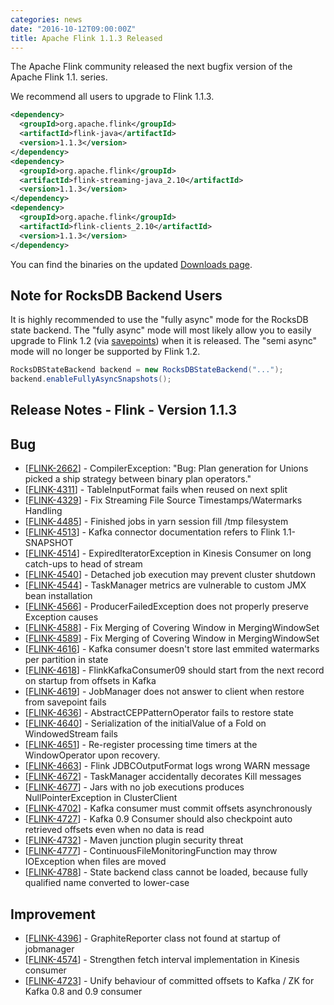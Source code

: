 ```yaml
---
categories: news
date: "2016-10-12T09:00:00Z"
title: Apache Flink 1.1.3 Released
---
```


The Apache Flink community released the next bugfix version of the Apache Flink 1.1. series.

We recommend all users to upgrade to Flink 1.1.3.

```xml
<dependency>
  <groupId>org.apache.flink</groupId>
  <artifactId>flink-java</artifactId>
  <version>1.1.3</version>
</dependency>
<dependency>
  <groupId>org.apache.flink</groupId>
  <artifactId>flink-streaming-java_2.10</artifactId>
  <version>1.1.3</version>
</dependency>
<dependency>
  <groupId>org.apache.flink</groupId>
  <artifactId>flink-clients_2.10</artifactId>
  <version>1.1.3</version>
</dependency>
```

You can find the binaries on the updated [Downloads page](http://flink.apache.org/downloads.html).

## Note for RocksDB Backend Users

It is highly recommended to use the "fully async" mode for the RocksDB state backend. The "fully async" mode will most likely allow you to easily upgrade to Flink 1.2 (via [savepoints]({{site.DOCS_BASE_URL}}flink-docs-release-1.1/apis/streaming/savepoints.html)) when it is released. The "semi async" mode will no longer be supported by Flink 1.2.

```java
RocksDBStateBackend backend = new RocksDBStateBackend("...");
backend.enableFullyAsyncSnapshots();
```

## Release Notes - Flink - Version 1.1.3

<h2>        Bug
</h2>
<ul>
<li>[<a href='https://issues.apache.org/jira/browse/FLINK-2662'>FLINK-2662</a>] -         CompilerException: &quot;Bug: Plan generation for Unions picked a ship strategy between binary plan operators.&quot;
</li>
<li>[<a href='https://issues.apache.org/jira/browse/FLINK-4311'>FLINK-4311</a>] -         TableInputFormat fails when reused on next split
</li>
<li>[<a href='https://issues.apache.org/jira/browse/FLINK-4329'>FLINK-4329</a>] -         Fix Streaming File Source Timestamps/Watermarks Handling
</li>
<li>[<a href='https://issues.apache.org/jira/browse/FLINK-4485'>FLINK-4485</a>] -         Finished jobs in yarn session fill /tmp filesystem
</li>
<li>[<a href='https://issues.apache.org/jira/browse/FLINK-4513'>FLINK-4513</a>] -         Kafka connector documentation refers to Flink 1.1-SNAPSHOT
</li>
<li>[<a href='https://issues.apache.org/jira/browse/FLINK-4514'>FLINK-4514</a>] -         ExpiredIteratorException in Kinesis Consumer on long catch-ups to head of stream
</li>
<li>[<a href='https://issues.apache.org/jira/browse/FLINK-4540'>FLINK-4540</a>] -         Detached job execution may prevent cluster shutdown
</li>
<li>[<a href='https://issues.apache.org/jira/browse/FLINK-4544'>FLINK-4544</a>] -         TaskManager metrics are vulnerable to custom JMX bean installation
</li>
<li>[<a href='https://issues.apache.org/jira/browse/FLINK-4566'>FLINK-4566</a>] -         ProducerFailedException does not properly preserve Exception causes
</li>
<li>[<a href='https://issues.apache.org/jira/browse/FLINK-4588'>FLINK-4588</a>] -         Fix Merging of Covering Window in MergingWindowSet
</li>
<li>[<a href='https://issues.apache.org/jira/browse/FLINK-4589'>FLINK-4589</a>] -         Fix Merging of Covering Window in MergingWindowSet
</li>
<li>[<a href='https://issues.apache.org/jira/browse/FLINK-4616'>FLINK-4616</a>] -         Kafka consumer doesn&#39;t store last emmited watermarks per partition in state
</li>
<li>[<a href='https://issues.apache.org/jira/browse/FLINK-4618'>FLINK-4618</a>] -         FlinkKafkaConsumer09 should start from the next record on startup from offsets in Kafka
</li>
<li>[<a href='https://issues.apache.org/jira/browse/FLINK-4619'>FLINK-4619</a>] -         JobManager does not answer to client when restore from savepoint fails
</li>
<li>[<a href='https://issues.apache.org/jira/browse/FLINK-4636'>FLINK-4636</a>] -         AbstractCEPPatternOperator fails to restore state
</li>
<li>[<a href='https://issues.apache.org/jira/browse/FLINK-4640'>FLINK-4640</a>] -         Serialization of the initialValue of a Fold on WindowedStream fails
</li>
<li>[<a href='https://issues.apache.org/jira/browse/FLINK-4651'>FLINK-4651</a>] -         Re-register processing time timers at the WindowOperator upon recovery.
</li>
<li>[<a href='https://issues.apache.org/jira/browse/FLINK-4663'>FLINK-4663</a>] -         Flink JDBCOutputFormat logs wrong WARN message
</li>
<li>[<a href='https://issues.apache.org/jira/browse/FLINK-4672'>FLINK-4672</a>] -         TaskManager accidentally decorates Kill messages
</li>
<li>[<a href='https://issues.apache.org/jira/browse/FLINK-4677'>FLINK-4677</a>] -         Jars with no job executions produces NullPointerException in ClusterClient
</li>
<li>[<a href='https://issues.apache.org/jira/browse/FLINK-4702'>FLINK-4702</a>] -         Kafka consumer must commit offsets asynchronously
</li>
<li>[<a href='https://issues.apache.org/jira/browse/FLINK-4727'>FLINK-4727</a>] -         Kafka 0.9 Consumer should also checkpoint auto retrieved offsets even when no data is read
</li>
<li>[<a href='https://issues.apache.org/jira/browse/FLINK-4732'>FLINK-4732</a>] -         Maven junction plugin security threat
</li>
<li>[<a href='https://issues.apache.org/jira/browse/FLINK-4777'>FLINK-4777</a>] -         ContinuousFileMonitoringFunction may throw IOException when files are moved
</li>
<li>[<a href='https://issues.apache.org/jira/browse/FLINK-4788'>FLINK-4788</a>] -         State backend class cannot be loaded, because fully qualified name converted to lower-case
</li>
</ul>

<h2>        Improvement
</h2>
<ul>
<li>[<a href='https://issues.apache.org/jira/browse/FLINK-4396'>FLINK-4396</a>] -         GraphiteReporter class not found at startup of jobmanager
</li>
<li>[<a href='https://issues.apache.org/jira/browse/FLINK-4574'>FLINK-4574</a>] -         Strengthen fetch interval implementation in Kinesis consumer
</li>
<li>[<a href='https://issues.apache.org/jira/browse/FLINK-4723'>FLINK-4723</a>] -         Unify behaviour of committed offsets to Kafka / ZK for Kafka 0.8 and 0.9 consumer
</li>
</ul>
